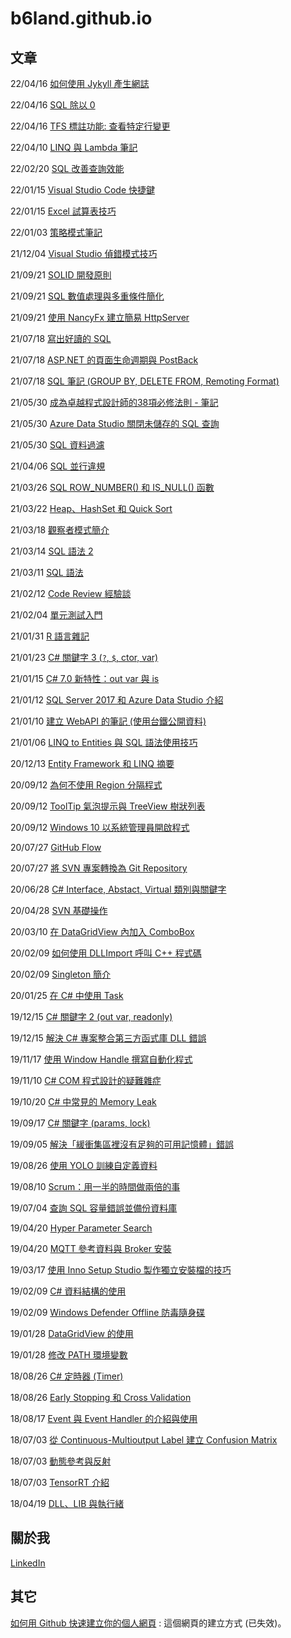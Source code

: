 # b6land.github.io

## 文章

22/04/16 [如何使用 Jykyll 產生網誌](Jekyll.md)

22/04/16 [SQL 除以 0](SQL_Divide_By_0.md)

22/04/16 [TFS 標註功能: 查看特定行變更](TFS_Annotation.md)

22/04/10 [LINQ 與 Lambda 筆記](C_Sharp_LINQ_Lambda_Note.md)

22/02/20 [SQL 改善查詢效能](SQL_Query_Performance_Improve.md)

22/01/15 [Visual Studio Code 快捷鍵](Visual_Studio_Code_Shortcuts.md)

22/01/15 [Excel 試算表技巧](Excel.md)

22/01/03 [策略模式筆記](Strategy_Pattern_Note.md)

21/12/04 [Visual Studio 偵錯模式技巧](Visual_Studio_Debug_Mode.md)

21/09/21 [SOLID 開發原則](SOLID_Principles.md)

21/09/21 [SQL 數值處理與多重條件簡化](SQL_Numeric_Always_True.md)

21/09/21 [使用 NancyFx 建立簡易 HttpServer](NancyFx.md)

21/07/18 [寫出好讀的 SQL](SQL_Readable.md)

21/07/18 [ASP.NET 的頁面生命週期與 PostBack](ASP_NET_Life_Cycle_PostBack.md)

21/07/18 [SQL 筆記 (GROUP BY, DELETE FROM, Remoting Format)](SQL_GROUP_BY_DELETE_FROM_RemotingFromat.md)

21/05/30 [成為卓越程式設計師的38項必修法則 - 筆記](Note_of_Becoming_a_Better_Programmer.md)

21/05/30 [Azure Data Studio 關閉未儲存的 SQL 查詢](Azure_Data_Studio_Unsaved_Queries.md)

21/05/30 [SQL 資料過濾](SQL_Select_vs_RowFilter.md)

21/04/06 [SQL 並行違規](SQL_DBConcurrency_Exception.md)

21/03/26 [SQL ROW_NUMBER() 和 IS_NULL() 函數](SQL_ROW_NUMBER.md)

21/03/22 [Heap、HashSet 和 Quick Sort](Heap_and_HashSet.md)

21/03/18 [觀察者模式簡介](Observer_Pattern.md)

21/03/14 [SQL 語法 2](SQL_Command_2.md)

21/03/11 [SQL 語法](SQL_Command.md)

21/02/12 [Code Review 經驗談](Code_Review.md)

21/02/04 [單元測試入門](First_Time_Unit_Test.md)

21/01/31 [R 語言雜記](R_Language_Note.md)

21/01/23 [C# 關鍵字 3 (`?`, `$`, ctor, var)](C_Sharp_Keywords_3.md)

21/01/15 [C# 7.0 新特性：out var 與 is](C_Sharp_7_0_out_var_is.md)

21/01/12 [SQL Server 2017 和 Azure Data Studio 介紹](SQL_Server_2017_and_Azure_Data_Studio.md)

21/01/10 [建立 WebAPI 的筆記 (使用台鐵公開資料)](WebAPI_TRA.md)

21/01/06 [LINQ to Entities 與 SQL 語法使用技巧](SQL_and_LINQ_to_Entities.md)

20/12/13 [Entity Framework 和 LINQ 摘要](EntityFramework_LINQ.md)

20/09/12 [為何不使用 Region 分隔程式](C_Sharp_Region.md)

20/09/12 [ToolTip 氣泡提示與 TreeView 樹狀列表](ToolTip_and_TreeView.md)

20/09/12 [Windows 10 以系統管理員開啟程式](Windows10_Administrator.md)

20/07/27 [GitHub Flow](GitHubFlow.md)

20/07/27 [將 SVN 專案轉換為 Git Repository](SVN_to_Git.md)

20/06/28 [C# Interface, Abstact, Virtual 類別與關鍵字](C_Sharp_Interface_Abstract_Virtual.md)

20/04/28 [SVN 基礎操作](Svn_Basic.md)

20/03/10 [在 DataGridView 內加入 ComboBox](DataGridView_ComboBox.md)

20/02/09 [如何使用 DLLImport 呼叫 C++ 程式碼](DLLImport.md)

20/02/09 [Singleton 簡介](Singleton_Pattern.md)

20/01/25 [在 C# 中使用 Task](C_Sharp_Task.md)

19/12/15 [C# 關鍵字 2 (out var, readonly)](C_Sharp_Keywords_2.md)

19/12/15 [解決 C# 專案整合第三方函式庫 DLL 錯誤](Solve_DLL_Exception.md)

19/11/17 [使用 Window Handle 撰寫自動化程式](Window_Handle.md)

19/11/10 [C# COM 程式設計的疑難雜症](C_Sharp_COM_Programming.md)

19/10/20 [C# 中常見的 Memory Leak](C_Sharp_Memory_Leak.md)

19/09/17 [C# 關鍵字 (params, lock)](C_Sharp_Keywords.md)

19/09/05 [解決「緩衝集區裡沒有足夠的可用記憶體」錯誤](SQL_Cache_Exception.md)

19/08/26 [使用 YOLO 訓練自定義資料](Use_YOLO_with_My_Training_Data.md)

19/08/10 [Scrum：用一半的時間做兩倍的事](SCRUM_The_Art_of_Doing_Twice_the_Work_in_Half_the_Time.md)

19/07/04 [查詢 SQL 容量錯誤並備份資料庫](SQL_Exception_Backup.md)

19/04/20 [Hyper Parameter Search](Hyper_Parameter_Search.md)

19/04/20 [MQTT 參考資料與 Broker 安裝](MQTT.md)

19/03/17 [使用 Inno Setup Studio 製作獨立安裝檔的技巧](Use_Inno_Setup_Studio.md)

19/02/09 [C# 資料結構的使用](Data_Structure_C_Sharp.md)

19/02/09 [Windows Defender Offline 防毒隨身碟](Windows_Defender_Offline.md)

19/01/28 [DataGridView 的使用](DataGridView.md)

19/01/28 [修改 PATH 環境變數](SetPathBat.md)

18/08/26 [C# 定時器 (Timer)](Timer.md)

18/08/26 [Early Stopping 和 Cross Validation](Early_Stopping_and_Cross_Validation.md)

18/08/17 [Event 與 Event Handler 的介紹與使用](Event.md)

18/07/03 [從 Continuous-Multioutput Label 建立 Confusion Matrix](Confusion_Matrix.md)

18/07/03 [動態參考與反射](Reference_Reflection.md)

18/07/03 [TensorRT 介紹](TensorRT.md)

18/04/19 [DLL、LIB 與執行緒](DLL_LIB_Thread.md)

## 關於我

[LinkedIn](https://www.linkedin.com/in/guan-lun-cheng-4b3705153/)

## 其它

[如何用 Github 快速建立你的個人網頁](https://www.openfoundry.org/tw/foss-programs/9307-github-pages) : 這個網頁的建立方式 (已失效)。
